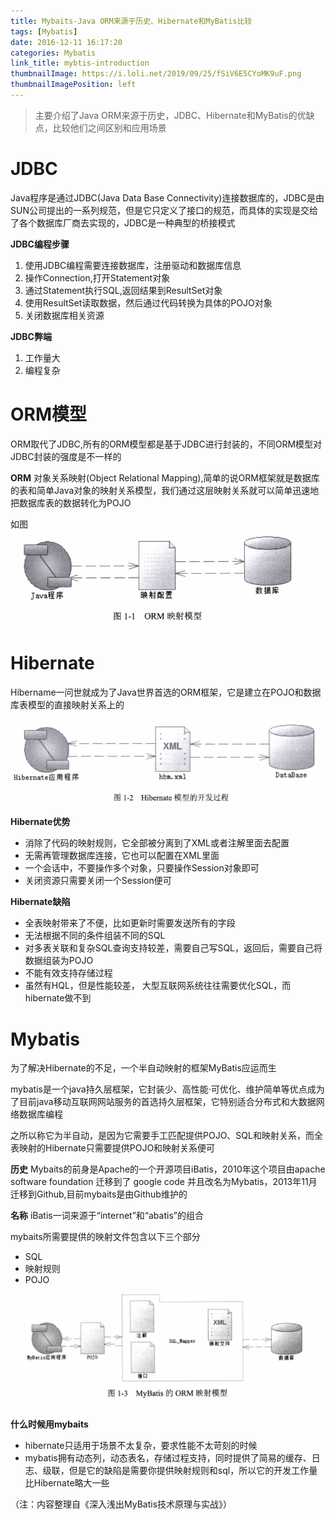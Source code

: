 ```yaml
---
title: Mybaits-Java ORM来源于历史、Hibernate和MyBatis比较
tags: [Mybatis]
date: 2016-12-11 16:17:20
categories: Mybatis
link_title: mybtis-introduction
thumbnailImage: https://i.loli.net/2019/09/25/fSiV6E5CYoMK9uF.png
thumbnailImagePosition: left
---
```

<!-- toc -->
<!-- more -->
> 主要介绍了Java ORM来源于历史，JDBC、Hibernate和MyBatis的优缺点，比较他们之间区别和应用场景

# JDBC
Java程序是通过JDBC(Java Data Base Connectivity)连接数据库的，JDBC是由SUN公司提出的一系列规范，但是它只定义了接口的规范，而具体的实现是交给了各个数据库厂商去实现的，JDBC是一种典型的桥接模式

**JDBC编程步骤**
1. 使用JDBC编程需要连接数据库，注册驱动和数据库信息
2. 操作Connection,打开Statement对象
3. 通过Statement执行SQL,返回结果到ResultSet对象
4. 使用ResultSet读取数据，然后通过代码转换为具体的POJO对象
5. 关闭数据库相关资源


**JDBC弊端**
1. 工作量大
2. 编程复杂

# ORM模型
ORM取代了JDBC,所有的ORM模型都是基于JDBC进行封装的，不同ORM模型对JDBC封装的强度是不一样的

**ORM**
对象关系映射(Object Relational Mapping),简单的说ORM框架就是数据库的表和简单Java对象的映射关系模型，我们通过这层映射关系就可以简单迅速地把数据库表的数据转化为POJO

如图
![](mybtis-introduction/01.png)

# Hibernate
Hibername一问世就成为了Java世界首选的ORM框架，它是建立在POJO和数据库表模型的直接映射关系上的

![](mybtis-introduction/02.png)

**Hibernate优势**
- 消除了代码的映射规则，它全部被分离到了XML或者注解里面去配置
- 无需再管理数据库连接，它也可以配置在XML里面
- 一个会话中，不要操作多个对象，只要操作Session对象即可
- 关闭资源只需要关闭一个Session便可

**Hibernate缺陷**
- 全表映射带来了不便，比如更新时需要发送所有的字段
- 无法根据不同的条件组装不同的SQL
- 对多表关联和复杂SQL查询支持较差，需要自己写SQL，返回后，需要自己将数据组装为POJO
- 不能有效支持存储过程
- 虽然有HQL，但是性能较差， 大型互联网系统往往需要优化SQL，而hibernate做不到

# Mybatis
为了解决Hibernate的不足，一个半自动映射的框架MyBatis应运而生

mybatis是一个java持久层框架，它封装少、高性能·可优化、维护简单等优点成为了目前java移动互联网网站服务的首选持久层框架，它特别适合分布式和大数据网络数据库编程

之所以称它为半自动，是因为它需要手工匹配提供POJO、SQL和映射关系，而全表映射的Hibernate只需要提供POJO和映射关系便可

**历史**
Mybaits的前身是Apache的一个开源项目iBatis，2010年这个项目由apache software foundation 迁移到了 google code 并且改名为Mybatis，2013年11月迁移到Github,目前mybaits是由Github维护的

**名称**
iBatis一词来源于“internet”和“abatis”的组合

mybaits所需要提供的映射文件包含以下三个部分
- SQL
- 映射规则
- POJO

![](mybtis-introduction/03.png)

**什么时候用mybaits**
- hibernate只适用于场景不太复杂，要求性能不太苛刻的时候
- mybatis拥有动态列，动态表名，存储过程支持，同时提供了简易的缓存、日志、级联，但是它的缺陷是需要你提供映射规则和sql，所以它的开发工作量比Hibernate略大一些

（注：内容整理自《深入浅出MyBatis技术原理与实战》）


